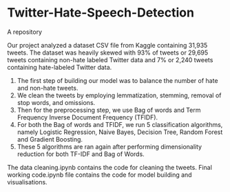 # Twitter-Hate-Speech-Detection
A repository

Our project analyzed a dataset CSV file from Kaggle containing 31,935 tweets. The dataset was heavily skewed with 93% of tweets or 29,695 tweets containing non-hate labeled Twitter data and 7% or 2,240 tweets containing hate-labeled Twitter data. 

1. The first step of building our model was to balance the number of hate and non-hate tweets. 
2. We clean the tweets by employing lemmatization, stemming, removal of stop words, and omissions. 
3. Then for the preprocessing step, we use Bag of words and Term Frequency Inverse Document Frequency (TFIDF). 
4. For both the Bag of words and TFIDF, we run 5 classification algorithms, namely Logistic Regression, Naive Bayes, Decision Tree, Random Forest and Gradient Boosting. 
5. These 5 algorithms are ran again after performing dimensionality reduction for both TF-IDF and Bag of Words.

The data cleaning.ipynb contains the code for cleaning the tweets.
Final working code.ipynb file contains the code for model building and visualisations.
